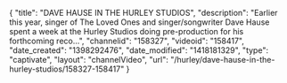 {
    "title": "DAVE HAUSE IN THE HURLEY STUDIOS",
    "description": "Earlier this year, singer of The Loved Ones and singer\/songwriter Dave Hause spent a week at the Hurley Studios doing pre-production for his forthcoming reco...",
    "channelid": "158327",
    "videoid": "158417",
    "date_created": "1398292476",
    "date_modified": "1418181329",
    "type": "captivate",
    "layout": "channelVideo",
    "url": "\/hurley\/dave-hause-in-the-hurley-studios\/158327-158417"
}